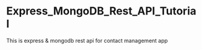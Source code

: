 # Express_MongoDB_Rest_API_Tutorial
This is express &amp; mongodb rest api for contact management app
